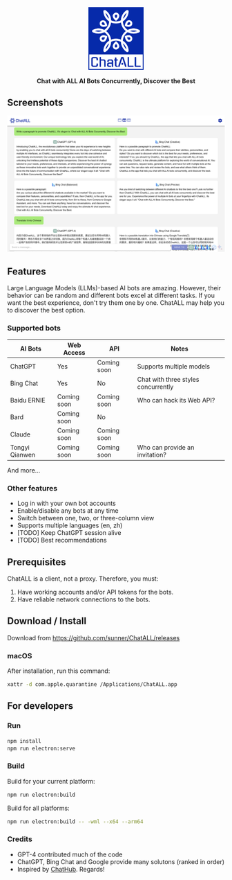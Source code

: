 <div align="center">
   <img src="src/assets/logo-cover.png" width=128></img>
   <p><strong>Chat with ALL AI Bots Concurrently, Discover the Best</strong></p>
</div>

## Screenshots

![Screenshot](screenshots/screenshot-1.png?raw=true)

## Features

Large Language Models (LLMs)-based AI bots are amazing. However, their behavior can be random and different bots excel at different tasks. If you want the best experience, don't try them one by one. ChatALL may help you to discover the best option.

### Supported bots

| AI Bots        | Web Access  | API         | Notes                                 |
|----------------|-------------|-------------|---------------------------------------|
| ChatGPT        | Yes         | Coming soon | Supports multiple models              |
| Bing Chat      | Yes         | No          | Chat with three styles concurrently   |
| Baidu ERNIE    | Coming soon | Coming soon | Who can hack its Web API?             |
| Bard           | Coming soon | No          |                                       |
| Claude         | Coming soon | Coming soon |                                       |
| Tongyi Qianwen | Coming soon | Coming soon | Who can provide an invitation?        |

And more...

### Other features

* Log in with your own bot accounts
* Enable/disable any bots at any time
* Switch between one, two, or three-column view
* Supports multiple languages (en, zh)
* [TODO] Keep ChatGPT session alive
* [TODO] Best recommendations

## Prerequisites

ChatALL is a client, not a proxy. Therefore, you must:

1. Have working accounts and/or API tokens for the bots.
2. Have reliable network connections to the bots.

## Download / Install

Download from https://github.com/sunner/ChatALL/releases

### macOS

After installation, run this command:

```bash
xattr -d com.apple.quarantine /Applications/ChatALL.app
```

## For developers

### Run

```bash
npm install
npm run electron:serve
```

### Build

Build for your current platform:
```bash
npm run electron:build
```

Build for all platforms:
```bash
npm run electron:build -- -wml --x64 --arm64
```

### Credits

* GPT-4 contributed much of the code
* ChatGPT, Bing Chat and Google provide many solutons (ranked in order)
* Inspired by [ChatHub](https://github.com/chathub-dev/chathub). Regards!
